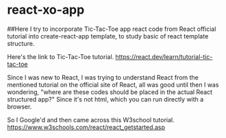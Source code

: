# react-xo-app
##Here I try to incorporate Tic-Tac-Toe app react code from React official tutorial into create-react-app template, to study basic of react template structure.

Here's the link to Tic-Tac-Toe tutorial.
https://react.dev/learn/tutorial-tic-tac-toe

Since I was new to React, I was trying to understand React from the mentioned tutorial on the official site of React, all was good until then I was wondering, "where are these codes should be placed in the actual React structured app?" Since it's not html, which you can run directly with a browser.

So I Google'd and then came across this W3school tutorial.
https://www.w3schools.com/react/react_getstarted.asp

